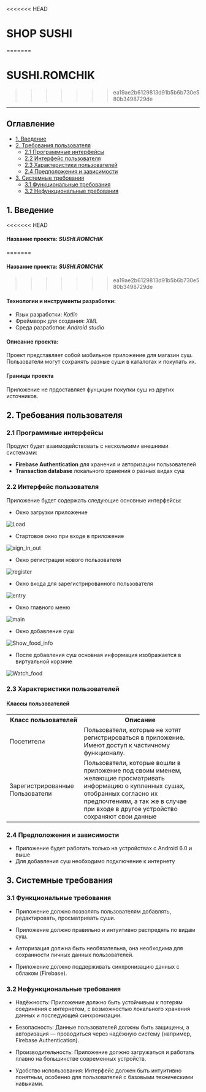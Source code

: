<<<<<<< HEAD
# SHOP SUSHI
=======
# SUSHI.ROMCHIK
>>>>>>> ea19ae2b6129813d91b5b6b730e580b3498729de
---

## <a id="table_of_contents">Оглавление</a>
- [1. Введение](#introduction)
- [2. Требования пользователя](#user_requirements)
    - [2.1 Программные интерфейсы](#software_interfaces)
    - [2.2 Интерфейс пользователя](#user_interfaces)
    - [2.3 Характеристики пользователей](#user_characteristic)
    - [2.4 Предположения и зависимости](#assumotion_and_dependencies)
- [3. Системные требования](#system_requirements)
    - [3.1 Функциональные требования](#functional_req)
    - [3.2 Нефункциональные требования](#nonfunctional_req)
    
## <a id="introduction">1. Введение</a>

<<<<<<< HEAD
#### __Название проекта:__ _SUSHI.ROMCHIK_
=======
#### __Название проекта:__ _SUSHI.ROMCHIK_
>>>>>>> ea19ae2b6129813d91b5b6b730e580b3498729de

#### __Технологии и инструменты разработки:__
- Язык разработки: _Kotlin_
- Фреймворк для создания: _XML_
- Среда разработки: _Android studio_

#### **Описание проекта:**
Проект представляет собой мобильное приложение для магазин суш. Пользователи могут сохранять разные суши  в каталогах и покупать их.

#### **Границы проекта**
Приложение не прдоставляет фунцкции покупки суш из других источников.

## <a id="user_requirements">2. Требования пользователя</a>

### <a id="software_interfaces">2.1 Программные интерфейсы</a>

Продукт будет взаимодействовать с несколькими внешними системами:
- __Firebase Authentication__ для хранения и авторизации пользователей
- __Transaction database__ локального хранения о разных видах суш

### <a id="user_interfaces">2.2 Интерфейс пользователя</a>

Приложение будет содержать следующие основные интерфейсы:

- Окно загрузки приложение

![Load](../Mockups/photo_2024-10-21_14-26-33.jpg)

- Стартовое окно при входе в приложение

![sign_in_out](../Mockups/photo_2024-10-21_14-26-39.jpg)

- Окно регистрации нового пользователя

![register](../Mockups/photo_2024-10-21_14-26-45.jpg)

- Окно входа для зарегистрированного пользователя

![entry](../Mockups/photo_2024-10-21_14-26-49.jpg)

- Окно главного меню

![main](../Mockups/photo_2024-10-21_14-26-53.jpg)

- Окно добавление суш

![Show_food_info](../Mockups/photo_2024-10-21_14-26-59.jpg)

- После добавления суш основная информация изображается в виртуальной корзине

![Watch_food](../Mockups/photo_2024-10-21_14-27-10.jpg)

### <a id="user_characteristic">2.3 Характеристики пользователей</a>

#### Классы пользователей

<table>
    <tr>
        <th>Класс пользователей </th>
        <th>Описание </th>
    </tr>
    <tr>
        <td>Посетители </td>
        <td> Пользователи, которые не хотят регистрироваться в приложение. Имеют доступ к частичному  функционалу. </td>
    </tr>
    <tr>
        <td>Зарегистрированные Пользователи</td>
        <td>Пользователи, которые вошли в приложение под своим именем, желающие просматривать информацию о купленных сушах, отобранных согласно их предпочтениям, а так же в случае при входе в другое устройство сохраняют свои данные</td>
    </tr>
</table>

### <a id="assumotion_and_dependencies">2.4 Предположения и зависимости</a>

- Приложение будет работать только на устройствах с Android 6.0 и выше
- Для добавления суш необходимо подключение к интернету

## <a id="system_requirements">3. Системные требования</a>

### <a id="functional_req">3.1 Функциональные требования</a>

- Приложение должно позволять пользователям добавлять, редактировать, просматривать суши.

- Приложение должно правильно и интуитивно распредять по видам суш.

- Авторизация должна быть необязательна, она необходима для сохранности личных данных пользователей.

- Приложение должно поддерживать синхронизацию данных с облаком (Firebase).

### <a id="nonfunctional_req">3.2 Нефункциональные требования</a>

- Надёжность: Приложение должно быть устойчивым к потерям соединения с интернетом, с возможностью локального хранения данных и последующей синхронизации.

-  Безопасность: Данные пользователей должны быть защищены, а авторизация — проводиться через надёжную систему (например, Firebase Authentication). 

- Производительность: Приложение должно загружаться и работать плавно на большинстве современных устройств.

- Удобство использования: Интерфейс должен быть интуитивно понятным, особенно для пользователей с базовыми техническими навыками.



